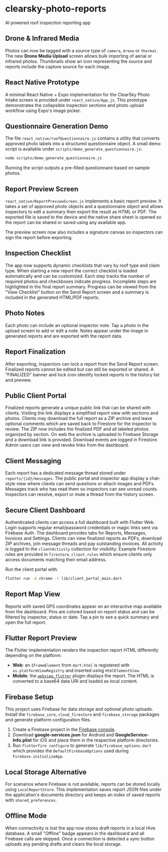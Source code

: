 # clearsky-photo-reports
AI powered roof inspection reporting app

## Drone & Infrared Media

Photos can now be tagged with a source type of `camera`, `drone` or `thermal`.
The new **Drone Media Upload** screen allows bulk importing of aerial or
infrared photos. Thumbnails show an icon representing the source and reports
include the capture source for each image.

## React Native Prototype

A minimal React Native + Expo implementation for the ClearSky Photo Intake screen is provided under `react_native/App.js`. This prototype demonstrates the collapsible inspection sections and photo upload workflow using Expo's image picker.

## Questionnaire Generation Demo

The file `react_native/roofQuestionnaire.js` contains a utility that converts approved photo labels into a structured questionnaire object. A small demo script is available under `scripts/demo_generate_questionnaire.js`:

```bash
node scripts/demo_generate_questionnaire.js
```

Running the script outputs a pre-filled questionnaire based on sample photos.

## Report Preview Screen

`react_native/ReportPreviewScreen.js` implements a basic report preview. It takes a set of approved photo objects and a questionnaire object and allows inspectors to edit a summary then export the result as HTML or PDF. The exported file is saved to the device and the native share sheet is opened so the report can be shared or saved using any available app.

The preview screen now also includes a signature canvas so inspectors can sign the report before exporting.

## Inspection Checklist

The app now supports dynamic checklists that vary by roof type and claim type. When starting a new report the correct checklist is loaded automatically and can be customized.
Each step tracks the number of required photos and checkboxes indicate progress. Incomplete steps are highlighted in the final report summary.
Progress can be viewed from the "View Checklist" button on the Send Report screen and a summary is included in the generated HTML/PDF reports.

## Photo Notes

Each photo can include an optional inspector note. Tap a photo in the upload screen to add or edit a note. Notes appear under the image in generated reports and are exported with the report data.

## Report Finalization

After exporting, inspectors can lock a report from the Send Report screen. Finalized reports cannot be edited but can still be exported or shared. A "FINALIZED" banner and lock icon identify locked reports in the history list and preview.

## Public Client Portal

Finalized reports generate a unique public link that can be shared with clients. Visiting the link displays a simplified report view with sections and photos. Clients may download the full report as a ZIP archive and leave optional comments which are saved back to Firestore for the inspector to review. The ZIP now includes the finalized PDF and all labeled photos organized by section. On web the archive is uploaded to Firebase Storage and a download link is provided. Download events are logged in Firestore. Admin users can view and revoke links from the dashboard.

## Client Messaging

Each report has a dedicated message thread stored under `reports/{id}/messages`. The public portal and inspector app display a chat-style view where clients can send questions or attach images and PDFs. Messages track who has read them so inspectors can see unread counts. Inspectors can resolve, export or mute a thread from the history screen.

## Secure Client Dashboard

Authenticated clients can access a full dashboard built with Flutter Web. Login supports regular email/password credentials or magic links sent via Firebase Auth. The dashboard provides tabs for Reports, Messages, Invoices and Settings. Clients can view finalized reports as PDFs, download ZIP archives, join message threads and pay outstanding invoices. All activity is logged to the `clientActivity` collection for visibility. Example Firestore rules are provided in `firestore_client.rules` which ensure clients only access documents matching their email address.

Run the client portal with:

```bash
flutter run -d chrome -t lib/client_portal_main.dart
```

## Report Map View

Reports with saved GPS coordinates appear on an interactive map available from the dashboard. Pins are colored based on report status and can be filtered by inspector, status or date. Tap a pin to see a quick summary and open the full report.

## Flutter Report Preview

The Flutter implementation renders the inspection report HTML differently depending on the platform:

- **Web**: an `IFrameElement` from `dart:html` is registered with `ui.platformViewRegistry` and inserted using `HtmlElementView`.
- **Mobile**: the [`webview_flutter`](https://pub.dev/packages/webview_flutter) plugin displays the report. The HTML is converted to a base64 data URI and loaded as local content.

## Firebase Setup

This project uses Firebase for data storage and optional photo uploads. Install the `firebase_core`, `cloud_firestore` and `firebase_storage` packages and generate platform configuration files.

1. Create a Firebase project in the [Firebase console](https://console.firebase.google.com).
2. Download **google-services.json** for Android and **GoogleService-Info.plist** for iOS and place them in the respective platform directories.
3. Run `flutterfire configure` to generate `lib/firebase_options.dart` which provides the `DefaultFirebaseOptions` used during `Firebase.initializeApp`.

## Local Storage Alternative

For scenarios where Firebase is not available, reports can be stored locally using `LocalReportStore`. This implementation saves report JSON files under the application's documents directory and keeps an index of saved reports with `shared_preferences`.

## Offline Mode

When connectivity is lost the app now stores draft reports in a local Hive database. A small "Offline" badge appears in the dashboard and all Firebase calls are skipped. Once a connection is detected a sync button uploads any pending drafts and clears the local storage.
